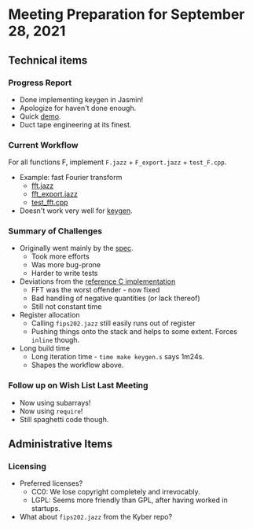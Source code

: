 # Meeting Preparation for September 28, 2021

## Technical items

### Progress Report

* Done implementing keygen in Jasmin!
* Apologize for haven't done enough.
* Quick [demo](../tests/test_keygen.cpp).
* Duct tape engineering at its finest.

### Current Workflow

For all functions F, implement `F.jazz` + `F_export.jazz` + `test_F.cpp`.
* Example: fast Fourier transform
	* [fft.jazz](../src/fft.jazz)
	* [fft\_export.jazz](../tests/fft_export.jazz)
	* [test\_fft.cpp](../tests/test_fft.cpp)
* Doesn't work very well for [keygen](../src/keygen.jazz).

### Summary of Challenges

* Originally went mainly by the [spec](https://pq-crystals.org/dilithium/data/dilithium-specification-round3-20210208.pdf).
	* Took more efforts
	* Was more bug-prone
	* Harder to write tests
* Deviations from the [reference C implementation](https://github.com/ethanlee515/dilithium)
	* FFT was the worst offender - now fixed
	* Bad handling of negative quantities (or lack thereof)
	* Still not constant time
* Register allocation
	* Calling `fips202.jazz` still easily runs out of register
	* Pushing things onto the stack and helps to some extent. Forces `inline` though.
* Long build time
	* Long iteration time - `time make keygen.s` says 1m24s.
	* Shapes the workflow above.

### Follow up on Wish List Last Meeting

* Now using subarrays!
* Now using `require`!
* Still spaghetti code though.

## Administrative Items

### Licensing
* Preferred licenses?
	* CC0: We lose copyright completely and irrevocably.
	* LGPL: Seems more friendly than GPL, after having worked in startups.
* What about `fips202.jazz` from the Kyber repo?

